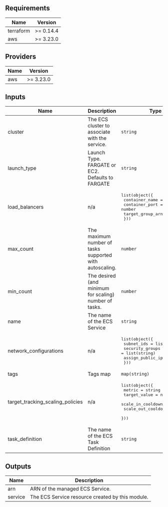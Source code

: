 ## Requirements

| Name | Version |
|------|---------|
| terraform | >= 0.14.4 |
| aws | >= 3.23.0 |

## Providers

| Name | Version |
|------|---------|
| aws | >= 3.23.0 |

## Inputs

| Name | Description | Type | Default | Required |
|------|-------------|------|---------|:--------:|
| cluster | The ECS cluster to associate with the service. | `string` | n/a | yes |
| launch\_type | Launch Type.  FARGATE or EC2.  Defaults to FARGATE | `string` | `"FARGATE"` | no |
| load\_balancers | n/a | <pre>list(object({<br>    container_name   = string<br>    container_port   = number<br>    target_group_arn = string<br>  }))</pre> | `[]` | no |
| max\_count | The maximum number of tasks supported with autoscaling. | `number` | `1` | no |
| min\_count | The desired (and minimum for scaling) number of tasks. | `number` | `1` | no |
| name | The name of the ECS Service | `string` | n/a | yes |
| network\_configurations | n/a | <pre>list(object({<br>    subnet_ids       = list(string)<br>    security_groups  = list(string)<br>    assign_public_ip = bool<br>  }))</pre> | `[]` | no |
| tags | Tags map | `map(string)` | `{}` | no |
| target\_tracking\_scaling\_policies | n/a | <pre>list(object({<br>    metric             = string<br>    target_value       = number<br>    scale_in_cooldown  = number<br>    scale_out_cooldown = number<br>  }))</pre> | `[]` | no |
| task\_definition | The name of the ECS Task Definition | `string` | n/a | yes |

## Outputs

| Name | Description |
|------|-------------|
| arn | ARN of the managed ECS Service. |
| service | The ECS Service resource created by this module. |
